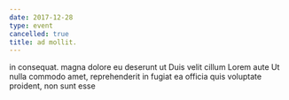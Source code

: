 ```yaml
---
date: 2017-12-28
type: event
cancelled: true
title: ad mollit.
---
```

in consequat. magna dolore eu deserunt ut Duis velit cillum Lorem aute Ut nulla commodo amet, reprehenderit in fugiat ea officia quis voluptate proident, non sunt esse